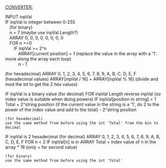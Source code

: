 <u><ins>CONVERTER:</ins></u>

INPUT inpVal  
IF inpVal is integer between 0-255  
&emsp;(for binary)  
&emsp;n = 7 (maybe use inpVal.Length?)  
&emsp;ARRAY 0, 0, 0, 0, 0, 0, 0, 0  
&emsp;FOR n >=0  
&emsp;&emsp;IF inpVal >= 2^n  
&emsp;&emsp;&emsp;ARRAY[current position] = 1 (replace the value in the array with a '1'. move along the array each loop)  
&emsp;&emsp;&emsp;n - 1  
  
  (for hexadecimal)
  ARRAY 0, 1, 2, 3, 4, 5, 6, 7, 8, 9, A, B, C, D, E, F (hexadecimal values)
  ARRAY[inpVal / 16] + ARRAY[inpVal % 16] (divide and mod the int to get the 2 hex values)
  
  IF inpVal is a binary value
    (for decimal)
    FOR inpVal Length
      reverse inpVal (so index value is suitable when doing powers)
      IF inpVal[position in string] = 1
        Total + 2^string position (if the current value in the string is a '1', do 2 to the power of the index value and add to the total)
        - 2^string position
        
    (for hexadecimal)
    use the same method from before using the int 'Total' from the bin to decimal

  IF inpVal is 2 hexadecimal
    (for decimal)
    ARRAY 0, 1, 2, 3, 4, 5, 6, 7, 8, 9, A, B, C, D, E, F
    FOR n < 2
      IF inpVal[n] is in ARRAY
        Total + index value of n in the array * 16 (only + for second value)
        
    (for binary)
    use the same method from before using the int 'Total'
